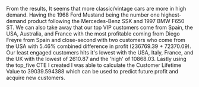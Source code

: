 From the results, It seems that more classic/vintage cars are more in high demand. Having the 1968 Ford Mustand being the 
number one highest-demand product following the Mercedes-Benz SSK and 1997 BMW F650 ST. We can also take away that our top
VIP customers come from Spain, the USA, Australia, and France with the most profitable coming from Diego Freyre from Spain and 
close-second with two customers who come from the USA with 5.46% combined difference in profit (236769.39 + 72370.09). Our
least engaged customers hits it's lowest with the USA, Italy, France, and the UK with the lowest of 2610.87 and the 'high' of 10868.03. 
Lastly using the top_five CTE I created I was able to calculate the Customer Lifetime Value to 39039.594388 which can be used
to predict future profit and acquire new customers.
